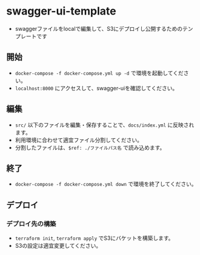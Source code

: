 # swagger-ui-template

- swaggerファイルをlocalで編集して、S3にデプロイし公開するためのテンプレートです

## 開始

- `docker-compose -f docker-compose.yml up -d` で環境を起動してください。
- `localhost:8000` にアクセスして、swagger-uiを確認してください。

## 編集

- `src/` 以下のファイルを編集・保存することで、`docs/index.yml` に反映されます。
- 利用環境に合わせて適宜ファイル分割してください。
- 分割したファイルは、`$ref: ./ファイルパス名` で読み込めます。

## 終了

- `docker-compose -f docker-compose.yml down` で環境を終了してください。


## デプロイ

### デプロイ先の構築

- `terraform init`, `terraform apply` でS3にバケットを構築します。
- S3の設定は適宜変更してください。
